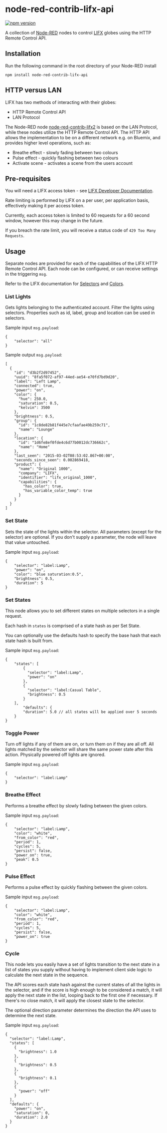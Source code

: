 # node-red-contrib-lifx-api
[![npm version](https://badge.fury.io/js/node-red-contrib-lifx-api.svg)](https://badge.fury.io/js/node-red-contrib-lifx-api)

A collection of [Node-RED](http://nodered.org/) nodes to control [LIFX](http://www.lifx.com/) globes using the HTTP Remote Control API.

## Installation
Run the following command in the root directory of your Node-RED install

    npm install node-red-contrib-lifx-api

## HTTP versus LAN
LIFX has two methods of interacting with their globes:
* HTTP Remote Control API
* LAN Protocol

The Node-RED node [node-red-contrib-lifx2](https://www.npmjs.com/package/node-red-contrib-lifx2) is based on the LAN Protocol, while
these nodes utilize the HTTP Remote Control API.  The HTTP API allows the
implementation to be on a different network e.g. on Bluemix, and provides
higher level operations, such as:
* Breathe effect - slowly fading between two colours
* Pulse effect - quickly flashing between two colours
* Activate scene - activates a scene from the users account

## Pre-requisites
You will need a LIFX access token - see [LIFX Developer Documentation](https://api.developer.lifx.com/docs/authentication).  

Rate limiting is performed by LIFX on a per user, per application basis, effectively making it per access token.

Currently, each access token is limited to 60 requests for a 60 second window, however this may change in the future.

If you breach the rate limit, you will receive a status code of `429 Too Many Requests`.

## Usage
Separate nodes are provided for each of the capabilities of the LIFX HTTP Remote Control API.
Each node can be configured, or can receive settings in the triggering `msg`.

Refer to the LIFX documentation for [Selectors](https://api.developer.lifx.com/docs/selectors) and [Colors](https://api.developer.lifx.com/docs/colors).

### List Lights
Gets lights belonging to the authenticated account. Filter the lights using selectors.
Properties such as id, label, group and location can be used in selectors.

Sample input `msg.payload`:

    {
        "selector": "all"
    }

Sample output `msg.payload`:

    [
      {
        "id": "d3b2f2d97452",
        "uuid": "8fa5f072-af97-44ed-ae54-e70fd7bd9d20",
        "label": "Left Lamp",
        "connected": true,
        "power": "on",
        "color": {
          "hue": 250.0,
          "saturation": 0.5,
          "kelvin": 3500
        },
        "brightness": 0.5,
        "group": {
          "id": "1c8de82b81f445e7cfaafae49b259c71",
          "name": "Lounge"
        },
        "location": {
          "id": "1d6fe8ef0fde4c6d77b0012dc736662c",
          "name": "Home"
        },
        "last_seen": "2015-03-02T08:53:02.867+00:00",
        "seconds_since_seen": 0.002869418,
        "product": {
          "name": "Original 1000",
          "company": "LIFX",
          "identifier": "lifx_original_1000",
          "capabilities": {
            "has_color": true,
            "has_variable_color_temp": true
          }
        }
      }
    ]

### Set State
Sets the state of the lights within the selector. All parameters (except for the selector) are optional. If you don't supply a parameter, the node will leave that value untouched.

Sample input `msg.payload`:

    {
        "selector": "label:Lamp",
        "power": "on",
        "color": "blue saturation:0.5",
        "brightness": 0.5,
        "duration": 5
    }


### Set States
This node allows you to set different states on multiple selectors in a single request.

Each hash in `states` is comprised of a state hash as per Set State.

You can optionally use the defaults hash to specify the base hash that each state hash is built from.

Sample input `msg.payload`:

    {
        "states": [
            {
              "selector": "label:Lamp",
              "power": "on"
            },
            {
              "selector": "label:Casual Table",
              "brightness": 0.5
            }
        ],
            "defaults": {
            "duration": 5.0 // all states will be applied over 5 seconds
        }
    }

### Toggle Power
Turn off lights if any of them are on, or turn them on if they are all off. All lights matched by the selector will share the same power state after this action. Physically powered off lights are ignored.

Sample input `msg.payload`:

    {
        "selector": "label:Lamp"
    }

### Breathe Effect
Performs a breathe effect by slowly fading between the given colors.

Sample input `msg.payload`:

    {
        "selector": "label:Lamp",
        "color": "white",
        "from_color": "red",
        "period": 1,
        "cycles": 5,
        "persist": false,
        "power_on": true,
        "peak": 0.5
    }

### Pulse Effect
Performs a pulse effect by quickly flashing between the given colors.

Sample input `msg.payload`:

    {
        "selector": "label:Lamp",
        "color": "white",
        "from_color": "red",
        "period": 1,
        "cycles": 5,
        "persist": false,
        "power_on": true
    }

### Cycle
This node lets you easily have a set of lights transition to the next state in a list of states you supply without having to implement client side logic to calculate the next state in the sequence.

The API scores each state hash against the current states of all the lights in the selector, and if the score is high enough to be considered a match, it will apply the next state in the list, looping back to the first one if necessary. If there's no close match, it will apply the closest state to the selector.

The optional direction parameter determines the direction the API uses to determine the next state.

Sample input `msg.payload`:

    {
      "selector": "label:Lamp",
      "states": [
        {
          "brightness": 1.0
        },
        {
          "brightness": 0.5
        },
        {
          "brightness": 0.1
        },
        {
          "power": "off"
        }
      ],
      "defaults": {
        "power": "on",
        "saturation": 0,
        "duration": 2.0
      }
    }
